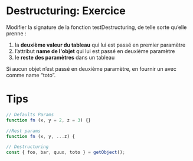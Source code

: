 # Destructuring: Exercice

Modifier la signature de la fonction testDestructuring, de telle sorte qu’elle prenne :

1. la **deuxième valeur du tableau** qui lui est passé en premier paramètre
1. l’attribut **name de l'objet** qui lui est passé en deuxième paramètre
1. le **reste des paramètres** dans un tableau

Si aucun objet n’est passé en deuxième paramètre, en fournir un avec comme name “toto”.

# Tips

```javascript
// Defaults Params
function fn (x, y = 2, z = 3) {}

//Rest params
function fn (x, y, ...z) {

// Destructuring
const { foo, bar, quux, toto } = getObject();
```
